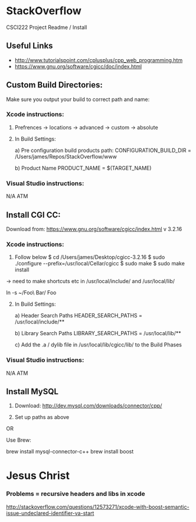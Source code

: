 # StackOverflow
CSCI222 Project Readme / Install

## Useful Links
- http://www.tutorialspoint.com/cplusplus/cpp_web_programming.htm
- https://www.gnu.org/software/cgicc/doc/index.html

## Custom Build Directories:
Make sure you output your build to correct path and name:

### Xcode instructions:
1. Prefrences
	-> locations -> advanced -> custom -> absolute

2. In Build Settings:

	a) Pre configuration build products path:
		CONFIGURATION_BUILD_DIR = /Users/james/Repos/StackOverflow/www

	b) Product Name
		PRODUCT_NAME = $(TARGET_NAME)

### Visual Studio instructions:
N/A ATM

## Install CGI CC:

Download from:
https://www.gnu.org/software/cgicc/index.html
v 3.2.16

### Xcode instructions:
1. Follow below
$ cd /Users/james/Desktop/cgicc-3.2.16
$ sudo ./configure --prefix=/usr/local/Cellar/cgicc
$ sudo make
$ sudo make install

-> need to make shortcuts etc in /usr/local/include/ and /usr/local/lib/

ln -s ~/Foo\ Bar/ Foo

2. In Build Settings:

	a) Header Search Paths
		HEADER_SEARCH_PATHS = /usr/local/include/**

	b) Library Search Paths
		LIBRARY_SEARCH_PATHS = /usr/local/lib/**

	c) Add the .a / dylib file in /usr/local/lib/cgicc/lib/ to the Build Phases

### Visual Studio instructions:
N/A ATM

## Install MySQL
1. Download:
http://dev.mysql.com/downloads/connector/cpp/

2. Set up paths as above

OR

Use Brew:

brew install mysql-connector-c++
brew install boost


# Jesus Christ
### Problems = recursive headers and libs in xcode
http://stackoverflow.com/questions/12573271/xcode-with-boost-semantic-issue-undeclared-identifier-va-start
